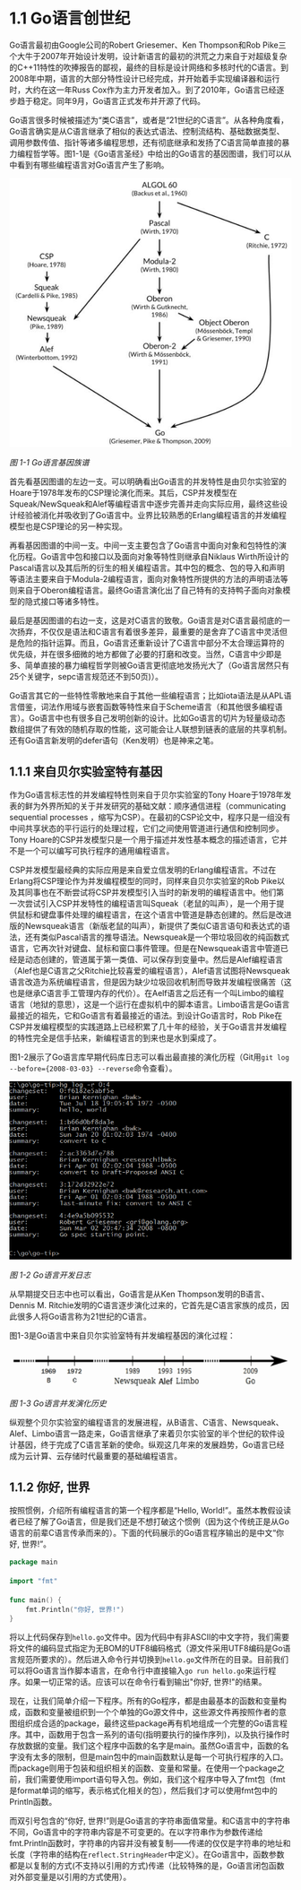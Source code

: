 # 1.1 Go语言创世纪

Go语言最初由Google公司的Robert Griesemer、Ken Thompson和Rob Pike三个大牛于2007年开始设计发明，设计新语言的最初的洪荒之力来自于对超级复杂的C++11特性的吹捧报告的鄙视，最终的目标是设计网络和多核时代的C语言。到2008年中期，语言的大部分特性设计已经完成，并开始着手实现编译器和运行时，大约在这一年Russ Cox作为主力开发者加入。到了2010年，Go语言已经逐步趋于稳定。同年9月，Go语言正式发布并开源了代码。

Go语言很多时候被描述为“类C语言”，或者是“21世纪的C语言”。从各种角度看，Go语言确实是从C语言继承了相似的表达式语法、控制流结构、基础数据类型、调用参数传值、指针等诸多编程思想，还有彻底继承和发扬了C语言简单直接的暴力编程哲学等。图1-1是《Go语言圣经》中给出的Go语言的基因图谱，我们可以从中看到有哪些编程语言对Go语言产生了影响。

![](../images/ch1-1-go-family-tree.png)

*图 1-1 Go语言基因族谱*

首先看基因图谱的左边一支。可以明确看出Go语言的并发特性是由贝尔实验室的Hoare于1978年发布的CSP理论演化而来。其后，CSP并发模型在Squeak/NewSqueak和Alef等编程语言中逐步完善并走向实际应用，最终这些设计经验被消化并吸收到了Go语言中。业界比较熟悉的Erlang编程语言的并发编程模型也是CSP理论的另一种实现。

再看基因图谱的中间一支。中间一支主要包含了Go语言中面向对象和包特性的演化历程。Go语言中包和接口以及面向对象等特性则继承自Niklaus Wirth所设计的Pascal语言以及其后所的衍生的相关编程语言。其中包的概念、包的导入和声明等语法主要来自于Modula-2编程语言，面向对象特性所提供的方法的声明语法等则来自于Oberon编程语言。最终Go语言演化出了自己特有的支持鸭子面向对象模型的隐式接口等诸多特性。

最后是基因图谱的右边一支，这是对C语言的致敬。Go语言是对C语言最彻底的一次扬弃，不仅仅是语法和C语言有着很多差异，最重要的是舍弃了C语言中灵活但是危险的指针运算。而且，Go语言还重新设计了C语言中部分不太合理运算符的优先级，并在很多细微的地方都做了必要的打磨和改变。当然，C语言中少即是多、简单直接的暴力编程哲学则被Go语言更彻底地发扬光大了（Go语言居然只有25个关键字，sepc语言规范还不到50页)）。

Go语言其它的一些特性零散地来自于其他一些编程语言；比如iota语法是从APL语言借鉴，词法作用域与嵌套函数等特性来自于Scheme语言（和其他很多编程语言）。Go语言中也有很多自己发明创新的设计。比如Go语言的切片为轻量级动态数组提供了有效的随机存取的性能，这可能会让人联想到链表的底层的共享机制。还有Go语言新发明的defer语句（Ken发明）也是神来之笔。

## 1.1.1 来自贝尔实验室特有基因

作为Go语言标志性的并发编程特性则来自于贝尔实验室的Tony Hoare于1978年发表的鲜为外界所知的关于并发研究的基础文献：顺序通信进程（communicating sequential processes ，缩写为CSP）。在最初的CSP论文中，程序只是一组没有中间共享状态的平行运行的处理过程，它们之间使用管道进行通信和控制同步。Tony Hoare的CSP并发模型只是一个用于描述并发性基本概念的描述语言，它并不是一个可以编写可执行程序的通用编程语言。

CSP并发模型最经典的实际应用是来自爱立信发明的Erlang编程语言。不过在Erlang将CSP理论作为并发编程模型的同时，同样来自贝尔实验室的Rob Pike以及其同事也在不断尝试将CSP并发模型引入当时的新发明的编程语言中。他们第一次尝试引入CSP并发特性的编程语言叫Squeak（老鼠的叫声），是一个用于提供鼠标和键盘事件处理的编程语言，在这个语言中管道是静态创建的。然后是改进版的Newsqueak语言（新版老鼠的叫声），新提供了类似C语言语句和表达式的语法，还有类似Pascal语言的推导语法。Newsqueak是一个带垃圾回收的纯函数式语言，它再次针对键盘、鼠标和窗口事件管理。但是在Newsqueak语言中管道已经是动态创建的，管道属于第一类值、可以保存到变量中。然后是Alef编程语言（Alef也是C语言之父Ritchie比较喜爱的编程语言），Alef语言试图将Newsqueak语言改造为系统编程语言，但是因为缺少垃圾回收机制而导致并发编程很痛苦（这也是继承C语言手工管理内存的代价）。在Aelf语言之后还有一个叫Limbo的编程语言（地狱的意思），这是一个运行在虚拟机中的脚本语言。Limbo语言是Go语言最接近的祖先，它和Go语言有着最接近的语法。到设计Go语言时，Rob Pike在CSP并发编程模型的实践道路上已经积累了几十年的经验，关于Go语言并发编程的特性完全是信手拈来，新编程语言的到来也是水到渠成了。

图1-2展示了Go语言库早期代码库日志可以看出最直接的演化历程（Git用`git log --before={2008-03-03} --reverse`命令查看）。

![](../images/ch1-2-go-log4.png)

*图 1-2 Go语言开发日志*

从早期提交日志中也可以看出，Go语言是从Ken Thompson发明的B语言、Dennis M. Ritchie发明的C语言逐步演化过来的，它首先是C语言家族的成员，因此很多人将Go语言称为21世纪的C语言。

图1-3是Go语言中来自贝尔实验室特有并发编程基因的演化过程：

![](../images/ch1-3-go-history.png)

*图 1-3 Go语言并发演化历史*

纵观整个贝尔实验室的编程语言的发展进程，从B语言、C语言、Newsqueak、Alef、Limbo语言一路走来，Go语言继承了来着贝尔实验室的半个世纪的软件设计基因，终于完成了C语言革新的使命。纵观这几年来的发展趋势，Go语言已经成为云计算、云存储时代最重要的基础编程语言。

## 1.1.2 你好, 世界

按照惯例，介绍所有编程语言的第一个程序都是“Hello, World!”。虽然本教假设读者已经了解了Go语言，但是我们还是不想打破这个惯例（因为这个传统正是从Go语言的前辈C语言传承而来的）。下面的代码展示的Go语言程序输出的是中文“你好, 世界!”。

```Go
package main

import "fmt"

func main() {
	fmt.Println("你好, 世界!")
}
```

将以上代码保存到`hello.go`文件中。因为代码中有非ASCII的中文字符，我们需要将文件的编码显式指定为无BOM的UTF8编码格式（源文件采用UTF8编码是Go语言规范所要求的）。然后进入命令行并切换到`hello.go`文件所在的目录。目前我们可以将Go语言当作脚本语言，在命令行中直接输入`go run hello.go`来运行程序。如果一切正常的话。应该可以在命令行看到输出"你好, 世界!"的结果。

现在，让我们简单介绍一下程序。所有的Go程序，都是由最基本的函数和变量构成，函数和变量被组织到一个个单独的Go源文件中，这些源文件再按照作者的意图组织成合适的package，最终这些package再有机地组成一个完整的Go语言程序。其中，函数用于包含一系列的语句(指明要执行的操作序列)，以及执行操作时存放数据的变量。我们这个程序中函数的名字是main。虽然Go语言中，函数的名字没有太多的限制，但是main包中的main函数默认是每一个可执行程序的入口。而package则用于包装和组织相关的函数、变量和常量。在使用一个package之前，我们需要使用import语句导入包。例如，我们这个程序中导入了fmt包（fmt是format单词的缩写，表示格式化相关的包），然后我们才可以使用fmt包中的Println函数。

而双引号包含的“你好, 世界!”则是Go语言的字符串面值常量。和C语言中的字符串不同，Go语言中的字符串内容是不可变更的。在以字符串作为参数传递给fmt.Println函数时，字符串的内容并没有被复制——传递的仅仅是字符串的地址和长度（字符串的结构在`reflect.StringHeader`中定义）。在Go语言中，函数参数都是以复制的方式(不支持以引用的方式)传递（比较特殊的是，Go语言闭包函数对外部变量是以引用的方式使用）。

